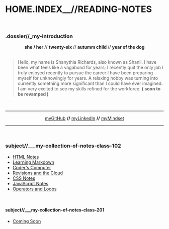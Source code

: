 # HOME.INDEX__//READING-NOTES
<br>

### .dossier//_<b>my-introduction</b>

<center> <b> she / her </b> // <b> twenty-six </b> // <b> autumm child </b> // <b> year of the dog </b> </center>
<br>

> Hello, my name is Shanythia Richards, also known as Shanii. I have been what feels like a vagabond for years; I recently quit the only job I truly enjoyed recently to pursue the career I have been preparing myself for unknowingly for years. A relaxing hobby was turning into currently something more significant than I could have ever imagined. I am very excited to see my skills refined for the workforce. <b>( soon to be revamped )</b>

<br>
<hr>

<center><a href="https://github.com/ShaniiB"> myGitHub</a> <b>//</b>   <a href="www.linkedin.com/in/shanythia-richards"> myLinkedIn</a>  <b>//</b> <a href="https://shaniib.github.io/reading-notes/Notes/growthmindset"> myMindset </a> </center>

<hr>
<br>

### subject//___my-collection-of-notes-class-102


 <ul>
  <li> <a href="https://shaniib.github.io/reading-notes/Notes-102/html-notes"> HTML Notes </a> </li>
  <li> <a href="https://shaniib.github.io/reading-notes/Notes-102/learning-markdown"> Learning Markdown </a> </li>
  <li> <a href="https://shaniib.github.io/reading-notes/Notes-102/coders-computer"> Coder's Computer </a> </li>
  <li> <a href="https://shaniib.github.io/reading-notes/Notes-102/revisions-and-the-cloud"> Revisions and the Cloud </a> </li>
  <li> <a href="https://shaniib.github.io/reading-notes/Notes-102/css-notes"> CSS Notes </a> </li>
  <li> <a href="https://shaniib.github.io/reading-notes/Notes-102/java-notes"> JavaScript Notes</a> </li>
  <li> <a href="https://shaniib.github.io/reading-notes/Notes-102/operators-and-loops"> Operators and Loops</a> </li>
 </ul>

<br>

 #### subject//___my-collection-of-notes-class-201

 <ul>
  <li> <a href="////"> Coming Soon </a> </li>
 </ul>